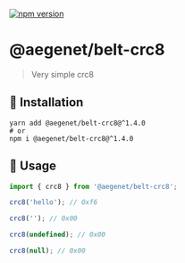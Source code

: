 [![npm version](https://img.shields.io/npm/v/@aegenet/belt-crc8.svg)](https://www.npmjs.com/package/@aegenet/belt-crc8)
<br>

# @aegenet/belt-crc8

> Very simple crc8

## 💾 Installation

```shell
yarn add @aegenet/belt-crc8@^1.4.0
# or
npm i @aegenet/belt-crc8@^1.4.0
```

## 📝 Usage

```typescript
import { crc8 } from '@aegenet/belt-crc8';

crc8('hello'); // 0xf6

crc8(''); // 0x00

crc8(undefined); // 0x00

crc8(null); // 0x00
```
